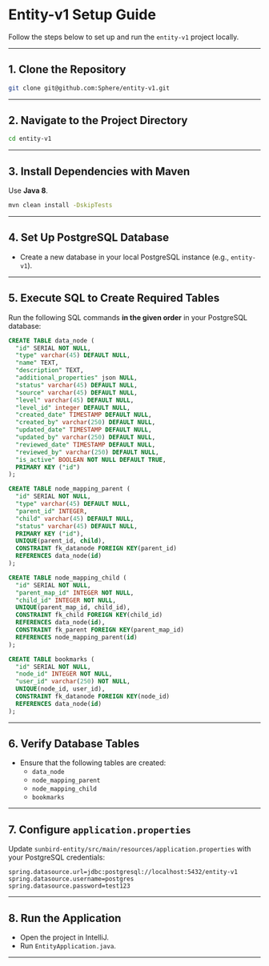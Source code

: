 # Entity-v1 Setup Guide

Follow the steps below to set up and run the `entity-v1` project locally.

---

## 1. Clone the Repository

```bash
git clone git@github.com:Sphere/entity-v1.git
```

---

## 2. Navigate to the Project Directory

```bash
cd entity-v1
```

---

## 3. Install Dependencies with Maven

Use **Java 8**.

```bash
mvn clean install -DskipTests
```

---

## 4. Set Up PostgreSQL Database

- Create a new database in your local PostgreSQL instance (e.g., `entity-v1`).

---

## 5. Execute SQL to Create Required Tables

Run the following SQL commands **in the given order** in your PostgreSQL database:

```sql
CREATE TABLE data_node (
  "id" SERIAL NOT NULL,
  "type" varchar(45) DEFAULT NULL,
  "name" TEXT,
  "description" TEXT,
  "additional_properties" json NULL,
  "status" varchar(45) DEFAULT NULL,
  "source" varchar(45) DEFAULT NULL,
  "level" varchar(45) DEFAULT NULL,
  "level_id" integer DEFAULT NULL,
  "created_date" TIMESTAMP DEFAULT NULL,
  "created_by" varchar(250) DEFAULT NULL,
  "updated_date" TIMESTAMP DEFAULT NULL,
  "updated_by" varchar(250) DEFAULT NULL,
  "reviewed_date" TIMESTAMP DEFAULT NULL,
  "reviewed_by" varchar(250) DEFAULT NULL,
  "is_active" BOOLEAN NOT NULL DEFAULT TRUE,
  PRIMARY KEY ("id")
);

CREATE TABLE node_mapping_parent (
  "id" SERIAL NOT NULL,
  "type" varchar(45) DEFAULT NULL,
  "parent_id" INTEGER,
  "child" varchar(45) DEFAULT NULL,
  "status" varchar(45) DEFAULT NULL,
  PRIMARY KEY ("id"),
  UNIQUE(parent_id, child),
  CONSTRAINT fk_datanode FOREIGN KEY(parent_id)
  REFERENCES data_node(id)
);

CREATE TABLE node_mapping_child (
  "id" SERIAL NOT NULL,
  "parent_map_id" INTEGER NOT NULL,
  "child_id" INTEGER NOT NULL,
  UNIQUE(parent_map_id, child_id),
  CONSTRAINT fk_child FOREIGN KEY(child_id)
  REFERENCES data_node(id),
  CONSTRAINT fk_parent FOREIGN KEY(parent_map_id)
  REFERENCES node_mapping_parent(id)
);

CREATE TABLE bookmarks (
  "id" SERIAL NOT NULL,
  "node_id" INTEGER NOT NULL,
  "user_id" varchar(250) NOT NULL,
  UNIQUE(node_id, user_id),
  CONSTRAINT fk_datanode FOREIGN KEY(node_id)
  REFERENCES data_node(id)
);
```

---

## 6. Verify Database Tables

- Ensure that the following tables are created:
  - `data_node`
  - `node_mapping_parent`
  - `node_mapping_child`
  - `bookmarks`

---

## 7. Configure `application.properties`

Update `sunbird-entity/src/main/resources/application.properties` with your PostgreSQL credentials:

```properties
spring.datasource.url=jdbc:postgresql://localhost:5432/entity-v1
spring.datasource.username=postgres
spring.datasource.password=test123
```

---

## 8. Run the Application

- Open the project in IntelliJ.
- Run `EntityApplication.java`.

---
